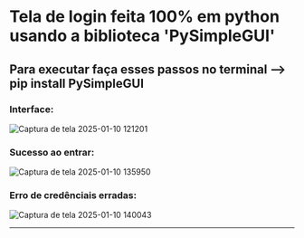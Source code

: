 # Tela de login feita 100% em python usando a biblioteca 'PySimpleGUI'
## Para executar faça esses passos no terminal --> pip install PySimpleGUI

### Interface:
![Captura de tela 2025-01-10 121201](https://github.com/user-attachments/assets/dc8e9eef-c13d-4307-a0fc-ab72d62559fe)

### Sucesso ao entrar:
![Captura de tela 2025-01-10 135950](https://github.com/user-attachments/assets/0bf9204d-2c22-40ee-831b-643185557c57)

### Erro de credênciais erradas:
![Captura de tela 2025-01-10 140043](https://github.com/user-attachments/assets/40d865a4-96a5-410f-a8ea-2ff411fb26cc)

-------------------------------------------------------------------------------------------------------------------------
